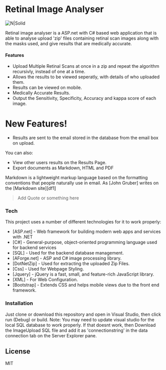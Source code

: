# Retinal Image Analyser

![N|Solid](http://www.rainbowcreativemedia.com/wp-content/themes/Rainbow_2016/images/ede299499541feb76de115e5d3399513_asp_net.png)

Retinal image analyser is a ASP.net with C# based web application that is able to analyse upload 'zip' files containing retinal scan images along with the masks used, and give results that are medically accurate.
#### Features
  - Upload Multiple Retinal Scans at once in a zip and repeat the algorithm recursivly, instead of one at a time.
  - Allows the results to be viewed seperatly, with details of who uploaded them.
  - Results can be viewed on mobile.
  - Medically Accurate Results.
  - Output the Sensitivity, Specificity, Accuracy and kappa score of each image.

# New Features!

  - Results are sent to the email stored in the database from the email box on upload.


You can also:
  - View other users results on the Results Page.
  - Export documents as Markdown, HTML and PDF

Markdown is a lightweight markup language based on the formatting conventions that people naturally use in email.  As [John Gruber] writes on the [Markdown site][df1]

> Add Quote or something here

### Tech

This project uses a number of different technologies for it to work properly:
* [ASP.net] - Web framework for building modern web apps and services with .NET
* [C#] - General-purpose, object-oriented programming language used for backend services
* [SQL] - Used for the backend database management.
* [AForge.net] - ASP and C# image processing library.
* [DotNetZip] - Used for extracting the uploaded Zip Files.
* [Css] - Used for Webpage Styling.
* [Jquery] - jQuery is a fast, small, and feature-rich JavaScript library.
* [XML] - For Web Configuration.
* [Bootstrap] - Extends CSS and helps mobile views due to the front end framework.

### Installation

Just clone or download this repository and open in Visual Studio, then click run (Debug) or build.
Note: You may need to update visual studio for the local SQL database to work properly.
If that doesnt work, then Download the ImageUpload SQL file and add it as 'connectionstring' in the data connection tab on the Server Explorer pane. 

License
----
MIT 

